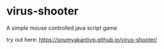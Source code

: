 # virus-shooter
A simple mouse controlled java script game

try out here: https://soumyakantivp.github.io/virus-shooter/
